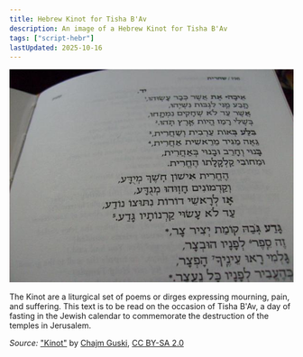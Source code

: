 ```yaml
---
title: Hebrew Kinot for Tisha B'Av
description: An image of a Hebrew Kinot for Tisha B'Av
tags: ["script-hebr"]
lastUpdated: 2025-10-16
---
```


![Image of an open book containing the Kinot, written in Hebrew script](images/hebrew-kinot-tisha-b'av.jpeg)

The Kinot are a liturgical set of poems or dirges expressing mourning, pain, and suffering. This text is to be read on the occasion of Tisha B'Av, a day of fasting in the Jewish calendar to commemorate the destruction of the temples in Jerusalem.

*Source:* ["Kinot"][kinot] by [Chajm Guski][chajm-guski], [CC BY-SA 2.0][copyright-some-rights-reserved]


[kinot]: https://www.flickr.com/photos/chajms/3755358837
[chajm-guski]: https://www.flickr.com/photos/chajms/
[copyright-some-rights-reserved]: https://creativecommons.org/licenses/by-sa/2.0/deed.en